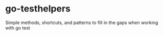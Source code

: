 # go-testhelpers
Simple methods, shortcuts, and patterns to fill in the gaps when working with go test
